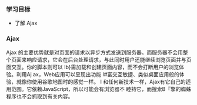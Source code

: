 
### 学习目标

* 了解 Ajax


### Ajax

Ajax 的主要优势就是对页面的请求以异步方式发送到服务器。而服务器不会用整个页面来响应请求，它会在后台处理请求，与此同时用户还能继续浏览页面并与页面交互。你的脚本则可以
Ib}需加载和创建页面内容，而不会打断用户的浏览体验。利用Aj ax，Web应用可以呈现出功能
I#富交互敏捷、类似桌面应用般的体验，就像你使用谷歌地图时的感觉一样。
I  和任何新技术一样，Ajax有它自己的适用范围。它依赖JavaScript，所以可能会有浏览器不
睦持它，而搜索B『擎的蜘蛛程序也不会抓取到有关内容。

